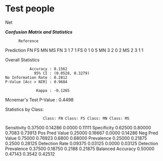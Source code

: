 # Test people
Net


***Confusion Matrix and Statistics***

          Reference
Prediction FN FS MN MS
        FN  3  1  7  1
        FS  0  1  0  5
        MN  3  2  0  2
        MS  2  3  1  1

Overall Statistics
                                          
               Accuracy : 0.1562          
                 95% CI : (0.0528, 0.3279)
    No Information Rate : 0.2812          
    P-Value [Acc > NIR] : 0.9684          
                                          
                  Kappa : -0.1265         
                                          
 Mcnemar's Test P-Value : 0.4498          

Statistics by Class:

                     Class: FN Class: FS Class: MN Class: MS
Sensitivity            0.37500   0.14286    0.0000   0.11111
Specificity            0.62500   0.80000    0.7083   0.73913
Pos Pred Value         0.25000   0.16667    0.0000   0.14286
Neg Pred Value         0.75000   0.76923    0.6800   0.68000
Prevalence             0.25000   0.21875    0.2500   0.28125
Detection Rate         0.09375   0.03125    0.0000   0.03125
Detection Prevalence   0.37500   0.18750    0.2188   0.21875
Balanced Accuracy      0.50000   0.47143    0.3542   0.42512